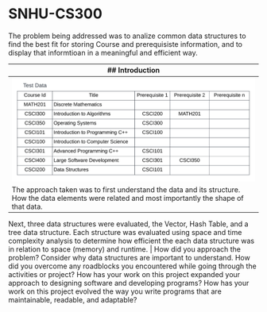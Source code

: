 # SNHU-CS300



The problem being addressed was to analize common data structures to find the best fit for storing Course and prerequisiste information, and to display that informtioan in a meaningful and efficient way.

| ## Introduction |  
|---|
| ![](https://github.com/tsides/SNHU-CS300/blob/main/Dataset%20Structure.png?raw=true)  | 
|The approach taken was to first understand the data and its structure. How the data elements were related and most importantly the shape of that data.
Next, three data structures were evaluated, the Vector, Hash Table, and a tree data structure. Each structure was evaluated using space and time complexity 
analysis to determine how efficient the each data structure was in relation to space (memory) and runtime. |
How did you approach the problem? Consider why data structures are important to understand.
How did you overcome any roadblocks you encountered while going through the activities or project?
How has your work on this project expanded your approach to designing software and developing programs?
How has your work on this project evolved the way you write programs that are maintainable, readable, and adaptable?
